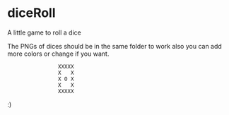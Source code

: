 # diceRoll
A little game to roll a dice

The PNGs of dices should be in the same folder to work
also you can add more colors or change if you want.

                    XXXXX
                    X   X
                    X O X
                    X   X
                    XXXXX

:)
